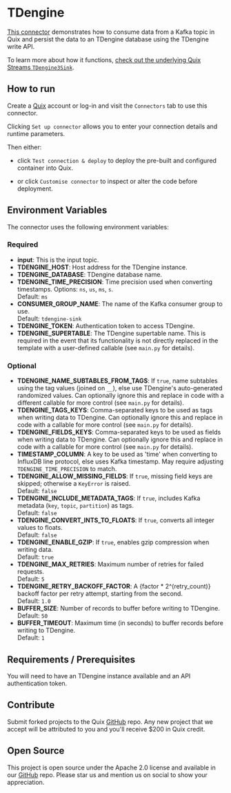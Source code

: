 # TDengine

[This connector](https://github.com/quixio/quix-samples/tree/main/python/destinations/tdengine) demonstrates how to consume data from a Kafka topic in Quix and persist the data to an TDengine database using the TDengine write API.

To learn more about how it functions, [check out the underlying 
Quix Streams `TDengine3Sink`](https://quix.io/docs/quix-streams/connectors/sinks/tdengine-sink.html).

## How to run

Create a [Quix](https://portal.platform.quix.io/signup?xlink=github) account or log-in and visit the `Connectors` tab to use this connector.

Clicking `Set up connector` allows you to enter your connection details and runtime parameters.

Then either: 
* click `Test connection & deploy` to deploy the pre-built and configured container into Quix. 

* or click `Customise connector` to inspect or alter the code before deployment.

## Environment Variables

The connector uses the following environment variables:


### Required
- **input**: This is the input topic.
- **TDENGINE_HOST**: Host address for the TDengine instance.
- **TDENGINE_DATABASE**: TDengine database name.
- **TDENGINE_TIME_PRECISION**: Time precision used when converting timestamps. Options: `ns`, `us`, `ms`, `s`.  
  Default: `ms`
- **CONSUMER_GROUP_NAME**: The name of the Kafka consumer group to use.  
  Default: `tdengine-sink`
- **TDENGINE_TOKEN**: Authentication token to access TDengine.
- **TDENGINE_SUPERTABLE**: The TDengine supertable name. This is required in the event 
  that its functionality is not directly replaced in the template with a user-defined 
  callable (see `main.py` for details).

### Optional
- **TDENGINE_NAME_SUBTABLES_FROM_TAGS**: If `true`, name subtables using the tag values (joined on `__`), else use TDengine's auto-generated randomized values. Can optionally ignore this and replace in code with a different callable for more control (see `main.py` for details).
- **TDENGINE_TAGS_KEYS**: Comma-separated keys to be used as tags when writing data to TDengine. Can optionally ignore this and replace in code with a callable for more control (see `main.py` for details).
- **TDENGINE_FIELDS_KEYS**: Comma-separated keys to be used as fields when writing data to TDengine. Can optionally ignore this and replace in code with a callable for more control (see `main.py` for details).
- **TIMESTAMP_COLUMN**: A key to be used as 'time' when converting to InfluxDB line protocol, else uses Kafka timestamp. May require adjusting `TDENGINE_TIME_PRECISION` to match.
- **TDENGINE_ALLOW_MISSING_FIELDS**: If `true`, missing field keys are skipped; otherwise a `KeyError` is raised.  
  Default: `false`
- **TDENGINE_INCLUDE_METADATA_TAGS**: If `true`, includes Kafka metadata (`key`, `topic`, `partition`) as tags.  
  Default: `false`
- **TDENGINE_CONVERT_INTS_TO_FLOATS**: If `true`, converts all integer values to floats.  
  Default: `false`
- **TDENGINE_ENABLE_GZIP**: If `true`, enables gzip compression when writing data.  
  Default: `true`
- **TDENGINE_MAX_RETRIES**: Maximum number of retries for failed requests.  
  Default: `5`
- **TDENGINE_RETRY_BACKOFF_FACTOR**: A {factor * 2^(retry_count)} backoff factor per retry attempt, starting from the second.  
  Default: `1.0`
- **BUFFER_SIZE**: Number of records to buffer before writing to TDengine.  
  Default: `50`
- **BUFFER_TIMEOUT**: Maximum time (in seconds) to buffer records before writing to TDengine.  
  Default: `1`



## Requirements / Prerequisites

You will need to have an TDengine instance available and an API authentication token.

## Contribute

Submit forked projects to the Quix [GitHub](https://github.com/quixio/quix-samples) repo. Any new project that we accept will be attributed to you and you'll receive $200 in Quix credit.

## Open Source

This project is open source under the Apache 2.0 license and available in our [GitHub](https://github.com/quixio/quix-samples) repo. Please star us and mention us on social to show your appreciation.
